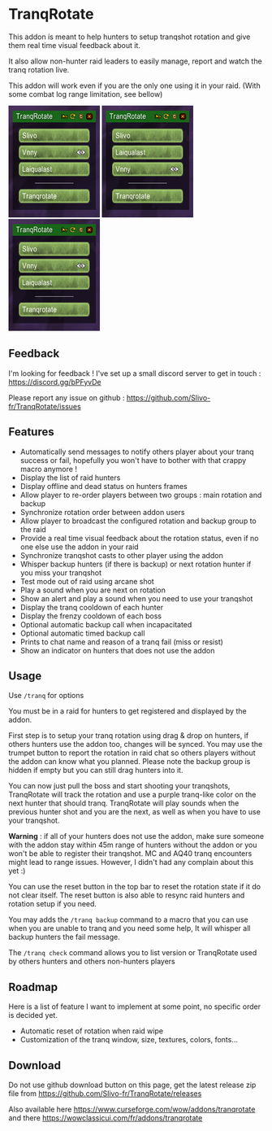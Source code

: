 # TranqRotate

This addon is meant to help hunters to setup tranqshot rotation and give them real time visual feedback about it.

It also allow non-hunter raid leaders to easily manage, report and watch the tranq rotation live. 

This addon will work even if you are the only one using it in your raid. (With some combat log range limitation, see bellow)

![Screenshot](docs/screenshots/screenshot.png "screenshot") ![Screenshot](docs/screenshots/drag.gif "drag and drop gif")  ![Screenshot](docs/screenshots/rotation.gif "rotation gif")

## Feedback

I'm looking for feedback ! I've set up a small discord server to get in touch : https://discord.gg/bPFyvDe
 
Please report any issue on github : https://github.com/Slivo-fr/TranqRotate/issues

## Features

- Automatically send messages to notify others player about your tranq success or fail, hopefully you won't have to bother with that crappy macro anymore !
- Display the list of raid hunters
- Display offline and dead status on hunters frames
- Allow player to re-order players between two groups : main rotation and backup
- Synchronize rotation order between addon users
- Allow player to broadcast the configured rotation and backup group to the raid
- Provide a real time visual feedback about the rotation status, even if no one else use the addon in your raid
- Synchronize tranqshot casts to other player using the addon
- Whisper backup hunters (if there is backup) or next rotation hunter if you miss your tranqshot
- Test mode out of raid using arcane shot
- Play a sound when you are next on rotation
- Show an alert and play a sound when you need to use your tranqshot
- Display the tranq cooldown of each hunter
- Display the frenzy cooldown of each boss
- Optional automatic backup call when incapacitated
- Optional automatic timed backup call 
- Prints to chat name and reason of a tranq fail (miss or resist)
- Show an indicator on hunters that does not use the addon

## Usage
 
Use `/tranq` for options

You must be in a raid for hunters to get registered and displayed by the addon.

First step is to setup your tranq rotation using drag & drop on hunters, if others hunters use the addon too, changes will be synced. 
You may use the trumpet button to report the rotation in raid chat so others players without the addon can know what you planned. 
Please note the backup group is hidden if empty but you can still drag hunters into it.

You can now just pull the boss and start shooting your tranqshots, TranqRotate will track the rotation and use a purple tranq-like color on the next hunter that should tranq. TranqRotate will play sounds when the previous hunter shot and you are the next, as well as when you have to use your tranqshot.

**Warning** : if all of your hunters does not use the addon, make sure someone with the addon stay within 45m range of hunters without the addon or you won't be able to register their tranqshot. MC and AQ40 tranq encounters might lead to range issues. However, I didn't had any complain about this yet  :) 

You can use the reset button in the top bar to reset the rotation state if it do not clear itself.
The reset button is also able to resync raid hunters and rotation setup if you need.

You may adds the `/tranq backup` command to a macro that you can use when you are unable to tranq and you need some help,
It will whisper all backup hunters the fail message.

The `/tranq check` command allows you to list version or TranqRotate used by others hunters and others non-hunters players

## Roadmap

Here is a list of feature I want to implement at some point, no specific order is decided yet.

- Automatic reset of rotation when raid wipe
- Customization of the tranq window, size, textures, colors, fonts...

## Download

Do not use github download button on this page, get the latest release zip file from https://github.com/Slivo-fr/TranqRotate/releases

Also available here https://www.curseforge.com/wow/addons/tranqrotate and there https://wowclassicui.com/fr/addons/tranqrotate
